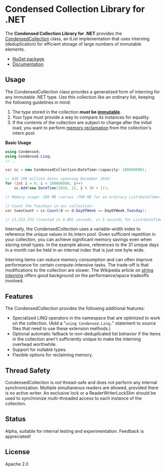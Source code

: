 # Condensed Collection Library for .NET

The **Condensed Collection Library for .NET** provides the [CondensedCollection](http://www.markwaterman.net/docs/condenseddotnet/html/567ca794-b467-8736-0b20-caacc958e8a9.htm)  class, an IList<T> implementation that uses interning (deduplication) for efficient storage of large numbers of immutable elements.

* [NuGet package](https://www.nuget.org/packages/Condensed)
* [Documentation](http://www.markwaterman.net/docs/condenseddotnet/)

## Usage

The CondensedCollection class provides a generalized form of interning for any immutable .NET type. Use this collection like an ordinary list, keeping the following guidelines in mind:

1. The type stored in the collection **must be [immutable](http://www.markwaterman.net/docs/condenseddotnet/html/12336e43-b0f4-46fb-a17b-c640871bddab.htm)**.
2. Your type must provide a way to compare its instances for equality.
3. If the contents of the collection are subject to change after the initial load, you want to perform [memory reclamation](http://www.markwaterman.net/docs/condenseddotnet/html/606626e5-fb28-47c5-939f-a87c14d4f99a.htm) from the collection's intern pool.

**Basic Usage**
```csharp
using Condensed;
using Condensed.Linq;
//...

var cc = new CondensedCollection<DateTime>(capacity: 100000000);

// Add 100 million dates spanning December 2016:
for (int i = 0; i < 100000000; i++)
    cc.Add(new DateTime(2016, 12, i % 30 + 1));

// Memory usage: 100 MB (versus ~780 MB for an ordinary List<DateTime>)

// Count the Tuesdays in our collection:
var tuesCount = cc.Count(d => d.DayOfWeek == DayOfWeek.Tuesday);

// 13,333,333 (counted in 0.002 seconds, vs 5 seconds for List<DateTime>)
```

Internally, the CondensedCollection uses a variable-width index to reference the unique values in its intern pool. Given sufficient repetition in your collection, you can achieve significant memory savings even when storing small types. In the example above, references to the 31 unique days in a month can be held in an internal index that is just one byte wide.

Interning items can reduce memory consumption and can often improve performance for certain compute-intensive tasks. The trade-off is that modifications to the collection are slower. The Wikipedia article on [string interning](https://en.wikipedia.org/wiki/String_interning) offers good background on the performance/space tradeoffs involved.

## Features

The CondensedCollection provides the following additional features:
* Specialized LINQ operators in the namespace that are optimized to work on the collection. (Add a "`using Condensed.Linq;`" statement to source files that need to use these extension methods.)
* Optional automatic fallback to non-deduplicated list behavior if the items in the collection aren't sufficiently unique to make the interning overhead worthwhile.
* Support for nullable types.
* Flexible options for reclaiming memory.

## Thread Safety

CondensedCollection is _not_ thread-safe and does not perform any internal synchronization. Multiple simultaneous readers are allowed, provided there is no active writer. An exclusive lock or a ReaderWriterLockSlim should be used to synchronize multi-threaded access to each instance of the collection.

## Status

Alpha, suitable for internal testing and experimentation. Feedback is appreciated!

## License

Apache 2.0